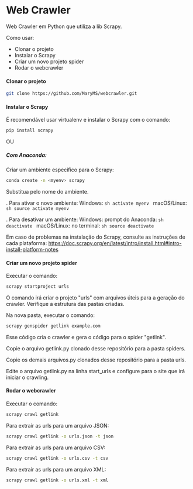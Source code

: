 # Web Crawler
Web Crawler em Python que utiliza a lib Scrapy.



Como usar:

- Clonar o projeto
- Instalar o Scrapy
- Criar um novo projeto spider
- Rodar o webcrawler

#### Clonar o projeto
```sh
git clone https://github.com/MaryMS/webcrawler.git
```

#### Instalar o Scrapy
É recomendável usar virtualenv e instalar o Scrapy com o comando:
```sh
pip install scrapy
```

OU
##### Com Anaconda:
Criar um ambiente específico para o Scrapy:
```sh
conda create -n <myenv> scrapy
```

Substitua <myenv> pelo nome do ambiente.

. Para ativar o novo ambiente:
Windows: ```sh activate myenv ```
macOS/Linux: ```sh source activate myenv ```

. Para desativar um ambiente:
 Windows: prompt do Anaconda: ```sh deactivate ```
 macOS/Linux: no terminal: ```sh source deactivate```

Em caso de problemas na instalação do Scrapy, consulte as instruções de cada plataforma:
https://doc.scrapy.org/en/latest/intro/install.html#intro-install-platform-notes

#### Criar um novo projeto spider

Executar o comando: 
```sh
scrapy startproject urls
```
O comando irá criar o projeto "urls" com arquivos úteis para a geração do crawler. 
Verifique a estrutura das pastas criadas.

Na nova pasta, executar o comando: 
```sh
scrapy genspider getlink example.com
```
Esse código cria o crawler e gera o código para o spider "getlink".

Copie o arquivo getlink.py clonado desse repositório para a pasta spiders.

Copie os demais arquivos.py clonados desse repositório para a pasta urls.

Edite o arquivo getlink.py na linha start_urls e configure para o site que irá iniciar o crawling.

#### Rodar o webcrawler

Executar o comando: 
```sh
scrapy crawl getlink
```
Para extrair as urls para um arquivo JSON: 
```sh
scrapy crawl getlink -o urls.json -t json
```
Para extrair as urls para um arquivo CSV: 
```sh
scrapy crawl getlink -o urls.csv -t csv
```
Para extrair as urls para um arquivo XML:
```sh
scrapy crawl getlink -o urls.xml -t xml
```
